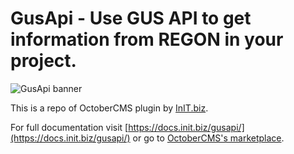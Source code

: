 # GusApi - Use GUS API to get information from REGON in your project. 
![GusApi banner](https://raw.githubusercontent.com/initbizlab/initbizlab.github.io/master/gusapi/assets/images/gusapi-banner.png)

This is a repo of OctoberCMS plugin by [InIT.biz](https://www.init.biz).

For full documentation visit [https://docs.init.biz/gusapi/](https://docs.init.biz/gusapi/) or go to [OctoberCMS's marketplace](https://octobercms.com/plugin/initbiz-gusapi).